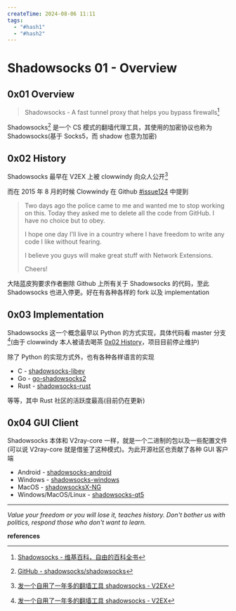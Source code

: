 ```yaml
---
createTime: 2024-08-06 11:11
tags:
  - "#hash1"
  - "#hash2"
---
```


# Shadowsocks 01 - Overview

## 0x01 Overview

> Shadowsocks - A fast tunnel proxy that helps you bypass firewalls[^1]

Shadowsocks[^4] 是一个 CS 模式的翻墙代理工具，其使用的加密协议也称为 Shadowsocks(基于 Socks5，而 shadow 也意为加密)

## 0x02 History 

Shadowsocks 最早在 V2EX 上被 clowwindy 向众人公开[^3]

而在 2015 年 8 月的时候 Clowwindy 在 Github [#issue124](https://web.archive.org/web/20150822042959/https://github.com/shadowsocks/shadowsocks-iOS/issues/124#issuecomment-133630294) 中提到

> Two days ago the police came to me and wanted me to stop working on this. Today they asked me to delete all the code from GitHub. I have no choice but to obey.
> 
> I hope one day I'll live in a country where I have freedom to write any code I like without fearing.
> 
> I believe you guys will make great stuff with Network Extensions.
> 
> Cheers!

大陆蓝皮狗要求作者删除 Github 上所有关于 Shadowsocks 的代码，至此 Shadowsocks 也进入停更。好在有各种各样的 fork 以及 implementation

## 0x03 Implementation

Shadowsocks 这一个概念最早以 Python 的方式实现，具体代码看 master 分支[^3](由于 clowwindy 本人被请去喝茶 [0x02 History](#0x02%20History)，项目目前停止维护)

除了 Python 的实现方式外，也有各种各样语言的实现

- C - [shadowsocks-libev](https://github.com/shadowsocks/shadowsocks-libev)
- Go - [go-shadowsocks2](https://github.com/shadowsocks/go-shadowsocks2)
- Rust - [shadowsocks-rust](https://github.com/shadowsocks/shadowsocks-rust)

等等，其中 Rust 社区的活跃度最高(目前仍在更新)

## 0x04 GUI Client

Shadowsocks 本体和 V2ray-core 一样，就是一个二进制的包以及一些配置文件(可以说 V2ray-core 就是借鉴了这种模式)。为此开源社区也贡献了各种 GUI 客户端

- Android - [shadowsocks-android](https://github.com/shadowsocks/shadowsocks-android)
- Windows - [shadowsocks-windows](https://github.com/shadowsocks/shadowsocks-csharp)
- MacOS - [shadowsocksX-NG](https://github.com/shadowsocks/ShadowsocksX-NG)
- Windows/MacOS/Linux - [shadowsocks-qt5](https://github.com/shadowsocks/shadowsocks-qt5)

---
*Value your freedom or you will lose it, teaches history. Don't bother us with politics, respond those who don't want to learn.*

**references**

[^1]:[Shadowsocks - 维基百科，自由的百科全书](https://zh.wikipedia.org/wiki/Shadowsocks)
[^2]:[Shadowsocks | A fast tunnel proxy that helps you bypass firewalls.](https://shadowsocks.org/)
[^3]:[发一个自用了一年多的翻墙工具 shadowsocks - V2EX](https://web.archive.org/web/20140719051716/https://www.v2ex.com/t/32777)
[^4]:[GitHub - shadowsocks/shadowsocks](https://github.com/shadowsocks/shadowsocks)
[^5]:[Shadowsocks - 维基百科，自由的百科全书](https://zh.wikipedia.org/wiki/Shadowsocks)